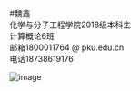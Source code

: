 #魏鑫  
化学与分子工程学院2018级本科生                                                                                                               
计算概论6班                                                                                                                                 
邮箱1800011764 @ pku.edu.cn                                                                                                                 
电话18738619176
                                     
![image](https://github.com/WeiXinHuayuan/weixin/blob/master/%E5%BE%AE%E4%BF%A1%E5%9B%BE%E7%89%87_20180921205433.jpg)
  
    
